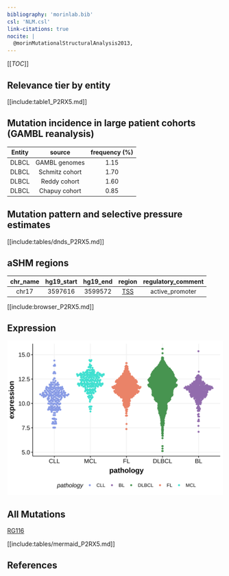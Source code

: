 ```yaml
---
bibliography: 'morinlab.bib'
csl: 'NLM.csl'
link-citations: true
nocite: |
  @morinMutationalStructuralAnalysis2013, 
---
```

[[_TOC_]]


## Relevance tier by entity

[[include:table1_P2RX5.md]]

## Mutation incidence in large patient cohorts (GAMBL reanalysis)

|Entity|source        |frequency (%)|
|:------:|:--------------:|:-------------:|
|DLBCL |GAMBL genomes |1.15         |
|DLBCL |Schmitz cohort|1.70         |
|DLBCL |Reddy cohort  |1.60         |
|DLBCL |Chapuy cohort |0.85         |

## Mutation pattern and selective pressure estimates

[[include:tables/dnds_P2RX5.md]]

## aSHM regions

|chr_name|hg19_start|hg19_end|region                                                                                  |regulatory_comment|
|:--------:|:----------:|:--------:|:----------------------------------------------------------------------------------------:|:------------------:|
|chr17   |3597616   |3599572 |[TSS](https://genome.ucsc.edu/s/rdmorin/GAMBL%20hg19?position=chr17%3A3597616%2D3599572)|active_promoter   |



[[include:browser_P2RX5.md]]

## Expression
![](images/gene_expression/P2RX5_by_pathology.svg)
<!-- ORIGIN: morinMutationalStructuralAnalysis2013 -->
<!-- DLBCL: morinMutationalStructuralAnalysis2013 -->

## All Mutations

[RG116](https://www.bcgsc.ca/downloads/morinlab/GAMBL/Morin_2013/RG116.html)

[[include:tables/mermaid_P2RX5.md]]

## References

